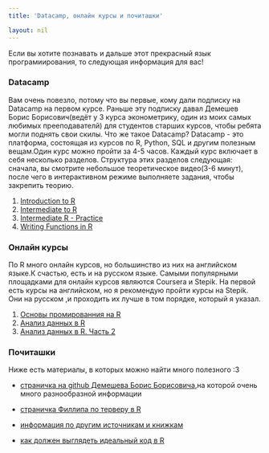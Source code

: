 ```yaml
---
title: 'Datacamp, онлайн курсы и почиташки'

layout: nil
---
```


Если вы хотите познавать и дальше этот прекрасный язык програмиирования, то следующая информация для вас!

### Datacamp

Вам очень повезло, потому что вы первые, кому дали подписку на Datacamp на первом курсе. Раньше эту подписку давал Демешев Борис Борисович(ведёт у 3 курса эконометрику, один из моих самых любимых прееподавателй) для студентов старших курсов, чтобы ребята могли поднять свои скилы. Что же такое Datacamp? Datacamp - это платформа, состоящая из курсов по R, Python, SQL и другим полезным вещам.Один курс можно пройти за 4-5 часов. Каждый курс включает в себя несколько разделов. Структура этих разделов следующая: сначала, вы смотрите небольшое теоретическое видео(3-6 минут), после чего в интерактивном режиме выполняете задания, чтобы закрепить теорию.

1. [Introduction to R](https://www.datacamp.com/courses/free-introduction-to-r)
2. [Intermediate to R](https://www.datacamp.com/courses/intermediate-r)
3. [Intermediate R - Practice](https://www.datacamp.com/courses/intermediate-r-practice)
4. [Writing Functions in R](https://www.datacamp.com/courses/writing-functions-in-r)


### Онлайн курсы

По R много онлайн курсов, но большинство из них на английском языке.К счастью, есть и на русском языке. Самыми популярными площадками для онлайн курсов являются Coursera и Stepik. На первой есть курсы на английском, но я рекомендую пройти курсы на Stepik. Они на русском ,и проходить их лучше в том порядке, который я указал.

1. [Основы промированния на R](https://stepik.org/course/497)
2. [Анализ данных в R](https://stepik.org/course/129)
3. [Анализ данных в R. Часть 2](https://stepik.org/course/724)


### Почиташки

Ниже есть материалы, в которых можно найти много полезного :3

* [страничка на github Демешева Борис Борисовича](https://github.com/bdemeshev),на которой очень много разнообразной информации

* [страничка Филлипа по терверу в R](https://fulyankin.github.io/r_probability/)

* [информация по другим источникам и книжкам](https://github.com/bdemeshev/em301/wiki/R)

* [как должен выглядеть идеальный код в R](https://nicercode.github.io/)
